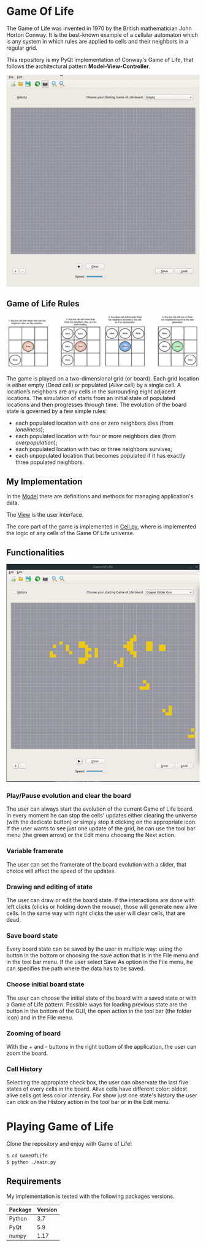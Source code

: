 # Game Of Life

The Game of Life was invented in 1970 by the British mathematician John Horton Conway. It is the best-known example of a cellular automaton which is any system in which rules are  applied to cells and their neighbors in a regular grid.

This repository is my PyQt implementation of Conway's Game of Life, that follows the architectural pattern **Model-View-Controller**. 

<div style="text-align:center"><img src="images/app.gif" /></div>

## Game of Life Rules


![Game of Life population's evolution](images/GOL.png)

The game is played on a two-dimensional grid (or board). Each grid location is either empty (*Dead* cell) or populated (*Alive* cell) by a single cell. A location’s neighbors are any cells in the surrounding eight adjacent   locations. The simulation of starts from an initial state of populated locations and then progresses through time. The evolution of the board state is governed by a few simple rules:

* each populated location with one or zero neighbors dies (from *loneliness*);
* each populated location with four or more neighbors dies (from *overpopulation*);
* each populated location with two or three neighbors survives;
* each unpopulated location that becomes populated if it has exactly three populated neighbors.


## My Implementation

In the [Model](model.py) there are definitions and methods for managing application's data.

The [View](view.py) is the user interface.

The core part of the game is implemented in [Cell.py](Components/Cell.py), where is implemented the logic of any cells of the Game Of Life universe.


## Functionalities

![My Game of Life GUI](images/app_GUI.png)

### Play/Pause evolution and clear the board
The user can always start the evolution of the current Game of Life board. In every moment he can stop the cells' updates either clearing the universe (with the dedicate button) or simply stop it clicking on the appropriate icon. If the user wants to see just one update of the grid, he can use the tool bar menu (the green arrow) or the Edit menu choosing the Next action.

### Variable framerate
The user can set the framerate of the board evolution with a slider, that choice will affect the speed of the updates.

### Drawing and editing of state
The user can draw or edit the board state. If the interactions are done with left clicks (clicks or holding down the mouse), those will generate new alive cells. In the same way with right clicks the user will clear cells, that are dead.

### Save board state
Every board state can be saved by the user in multiple way: using the button in the bottom or choosing the save action that is in the File menu and in the tool bar menu. If the user select Save As option in the File menu, he can specifies the path where the data has to be saved.

### Choose initial board state
The user can choose the initial state of the board with a saved state or with a Game of Life pattern. Possible ways for loading previous state are the button in the bottom of the GUI, the open action in the tool bar (the folder icon) and in the File menu.

### Zooming of board
With the + and - buttons in the right bottom of the application, the user can zoom the board.

### Cell History
Selecting the appropiate check box, the user can observate the last five states of every cells in the board. Alive cells have different color: oldest alive cells got less color intensiry. 
For show just one state's history the user can click on the History action in the tool bar or in the Edit menu. 

# Playing Game of Life


Clone the repository and enjoy with Game of Life!

```sh
$ cd GameOfLife
$ python ./main.py
```

## Requirements

My implementation is tested with the following packages versions.

| Package | Version |
| ------ | ------ | 
| Python | 3.7 |
| PyQt | 5.9 | 
| numpy | 1.17 |


